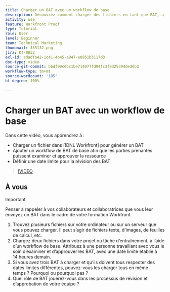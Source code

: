 ```yaml
---
title: Charger un BAT avec un workflow de base
description: Découvrez comment charger des fichiers en tant que BAT, ajouter un workflow de BAT de base pour la révision et l’approbation des parties prenantes et définir des échéances pour la relecture des BAT dans  [!DNL Workfront].
activity: use
feature: Workfront Proof
type: Tutorial
role: User
level: Beginner
team: Technical Marketing
thumbnail: 335132.png
jira: KT-8832
exl-id: adadfa42-1c41-4b45-a947-e0851b3117d3
doc-type: video
source-git-commit: bbdf99c6bc1be714077fd94fc3f8325394de36b3
workflow-type: tm+mt
source-wordcount: '185'
ht-degree: 100%

---
```


# Charger un BAT avec un workflow de base

Dans cette vidéo, vous apprendrez à :

* Charger un fichier dans [!DNL Workfront] pour générer un BAT
* Ajouter un workflow de BAT de base afin que les parties prenantes puissent examiner et approuver la ressource
* Définir une date limite pour la révision des BAT

>[!VIDEO](https://video.tv.adobe.com/v/335132/?quality=12&learn=on&enablevpops=1)

## À vous

>[!IMPORTANT]
>
>Penser à rappeler à vos collaborateurs et collaboratrices que vous leur envoyez un BAT dans le cadre de votre formation Workfront.


1. Trouvez plusieurs fichiers sur votre ordinateur ou sur un serveur que vous pouvez charger. Il peut s’agir de fichiers texte, d’images, de feuilles de calcul, etc.
1. Chargez deux fichiers dans votre projet ou tâche d’entraînement, à l’aide d’un workflow de base. Attribuez à une personne travaillant avec vous le soin d’examiner et d’approuver les BAT, avec une date limite établie à 14 heures demain.
1. Si vous avez trois BAT à charger et qu’ils doivent tous respecter des dates limites différentes, pouvez-vous les charger tous en même temps ? Pourquoi ou pourquoi pas ?
1. Quel rôle de BAT jouerez-vous dans les processus de révision et d’approbation de votre équipe ?

<!--
## Learn more
* Supported proofing file types
* Configure a proof
-->

<!--
## Guides
* Plan a basic workflow worksheet
* Upload proofs in Workfront
-->

